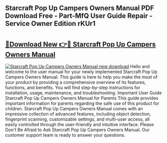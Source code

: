 ## Starcraft Pop Up Campers Owners Manual PDF Download Free - Part-MfQ User Guide Repair - Service Owner Edition rKUr1

# <h2><a href="http://bc6923.oget.top/?id=Starcraft+Pop+Up+Campers+Owners+Manual">🔗Download New 👉🔴 Starcraft Pop Up Campers Owners Manual</a></h2>

[![Starcraft Pop Up Campers Owners Manual new download](https://i.imgur.com/5g1atiW.png)](http://bc6923.oget.top/?id=Starcraft+Pop+Up+Campers+Owners+Manual)
Hello and welcome to the user manual for your newly implemented Starcraft Pop Up Campers Owners Manual. This guide is here to help you make the most of your product by providing a comprehensive overview of its features, functions, and benefits. You will find step-by-step instructions for installation, usage, maintenance, and troubleshooting. Important User Guide Starcraft Pop Up Campers Owners Manual for Parents This guide provides important information for parents regarding the safe use of this product for children. Starcraft Pop Up Campers Owners Manual comes with an impressive collection of advanced features, including object detection, fingerprint scanning, customizable settings, and multi-user access, all easily controlled through the user-friendly and intuitive interface. Please Don't Be Afraid to Ask Starcraft Pop Up Campers Owners Manual. Our customer support team is ready to answer your questions.
